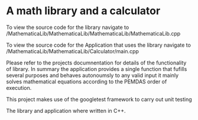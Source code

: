 # A math library and a calculator

To view the source code for the library navigate to /MathematicaLib/MathematicaLib/MathematicaLib/MathematicaLib.cpp

To view the source code for the Application that uses the library navigate to /MathematicaLib/MathematicaLib/Calculator/main.cpp

Please refer to the projects documnentation for details of the functionality of library. In summary the application provides a single function that fufills several purposes and behaves autonoumsly to any valid input it mainly solves mathematical equations according to the PEMDAS order of execution.

This project makes use of the googletest framework to carry out unit testing

The library and application where written in C++.

